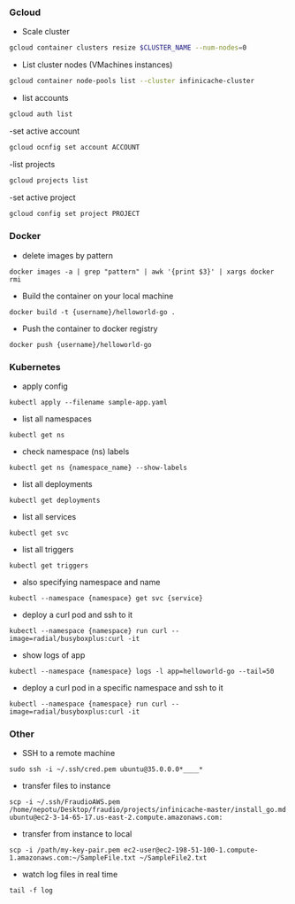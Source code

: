 ### Gcloud

- Scale cluster
```bash
gcloud container clusters resize $CLUSTER_NAME --num-nodes=0
``` 

- List cluster nodes (VMachines instances)
```bash
gcloud container node-pools list --cluster infinicache-cluster
```

- list accounts
```bash
gcloud auth list
```

-set active account
```bash
gcloud ocnfig set account ACCOUNT
```

-list projects
```bash
gcloud projects list
```

-set active project
```bash
gcloud config set project PROJECT
```

### Docker

* delete images by pattern
```
docker images -a | grep "pattern" | awk '{print $3}' | xargs docker rmi
```

* Build the container on your local machine
```
docker build -t {username}/helloworld-go .
```

* Push the container to docker registry
```
docker push {username}/helloworld-go
```


### Kubernetes 

* apply config
```
kubectl apply --filename sample-app.yaml
```

* list all namespaces
```
kubectl get ns
```

* check namespace (ns) labels
```
kubectl get ns {namespace_name} --show-labels
```

* list all deployments
```
kubectl get deployments
```

* list all services
```
kubectl get svc
```

* list all triggers
```
kubectl get triggers
```

* also specifying namespace and name
```
kubectl --namespace {namespace} get svc {service}
```

* deploy a curl pod and ssh to it
```
kubectl --namespace {namespace} run curl --image=radial/busyboxplus:curl -it
```

* show logs of app
```
kubectl --namespace {namespace} logs -l app=helloworld-go --tail=50
```

* deploy a curl pod in a specific namespace and ssh to it
```
kubectl --namespace {namespace} run curl --image=radial/busyboxplus:curl -it
```


### Other

* SSH to a remote machine
``` 
sudo ssh -i ~/.ssh/cred.pem ubuntu@35.0.0.0*____*
```

* transfer files to instance
```
scp -i ~/.ssh/FraudioAWS.pem /home/nepotu/Desktop/fraudio/projects/infinicache-master/install_go.md ubuntu@ec2-3-14-65-17.us-east-2.compute.amazonaws.com:
```

* transfer from instance to local
```
scp -i /path/my-key-pair.pem ec2-user@ec2-198-51-100-1.compute-1.amazonaws.com:~/SampleFile.txt ~/SampleFile2.txt
```

- watch log files in real time
```shell script
tail -f log
```
